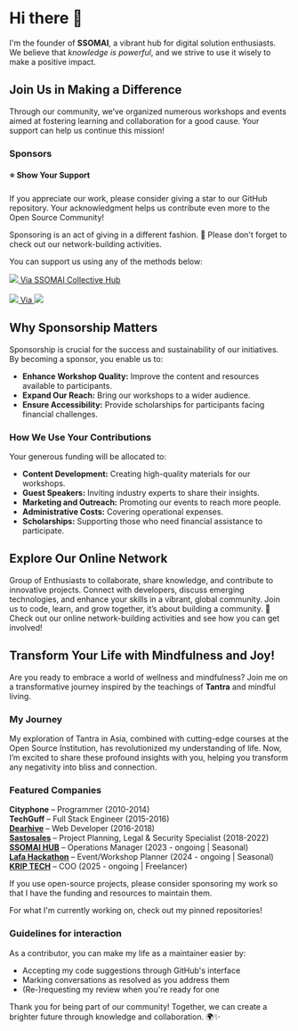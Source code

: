 # Hi there 👋  

I'm the founder of **SSOMAI**, a vibrant hub for digital solution enthusiasts. We believe that *knowledge is powerful*, and we strive to use it wisely to make a positive impact.  

## Join Us in Making a Difference  

Through our community, we’ve organized numerous workshops and events aimed at fostering learning and collaboration for a good cause. Your support can help us continue this mission!  

### Sponsors  

#### ⭐️ Show Your Support  
If you appreciate our work, please consider giving a star to our GitHub repository. Your acknowledgment helps us contribute even more to the Open Source Community!  

Sponsoring is an act of giving in a different fashion. 🌱 Please don't forget to check out our network-building activities.  

You can support us using any of the methods below:  

<a href="https://ssomai.com.np/support-us" target="_blank" rel="noopener"><img src="https://img.shields.io/badge/sponsor-30363D?style=for-the-badge&logo=GitHubSponsors&logoColor=#white"> Via SSOMAI Collective Hub</a>
<br><br>
<a href="https://paypal.me/surensomai" target="_blank" rel="noopener"><img src="https://img.shields.io/badge/sponsor-30363D?style=for-the-badge&logo=GitHub-Sponsors&logoColor=#white"> Via <img src="https://img.shields.io/badge/PayPal-00457C?style=for-the-badge&logo=paypal&logoColor=white"></a>

## Why Sponsorship Matters  
Sponsorship is crucial for the success and sustainability of our initiatives. By becoming a sponsor, you enable us to:  
- **Enhance Workshop Quality:** Improve the content and resources available to participants.  
- **Expand Our Reach:** Bring our workshops to a wider audience.  
- **Ensure Accessibility:** Provide scholarships for participants facing financial challenges.  

### How We Use Your Contributions  
Your generous funding will be allocated to:  
- **Content Development:** Creating high-quality materials for our workshops.  
- **Guest Speakers:** Inviting industry experts to share their insights.  
- **Marketing and Outreach:** Promoting our events to reach more people.  
- **Administrative Costs:** Covering operational expenses.  
- **Scholarships:** Supporting those who need financial assistance to participate.  

## Explore Our Online Network  
Group of Enthusiasts to collaborate, share knowledge, and contribute to innovative projects. Connect with developers, discuss emerging technologies, and enhance your skills in a vibrant, global community. Join us to code, learn, and grow together, it’s about building a community. 🌱 Check out our online network-building activities and see how you can get involved!  

## Transform Your Life with Mindfulness and Joy!  
Are you ready to embrace a world of wellness and mindfulness? Join me on a transformative journey inspired by the teachings of **Tantra** and mindful living.  

### My Journey  
My exploration of Tantra in Asia, combined with cutting-edge courses at the Open Source Institution, has revolutionized my understanding of life. Now, I’m excited to share these profound insights with you, helping you transform any negativity into bliss and connection.  

### Featured Companies

<strong>Cityphone</strong> – Programmer (2010-2014) <br>
<strong>TechGuff</strong> – Full Stack Engineer (2015-2016) <br> 
<a href="https://dearhive.com/" target="_blank" rel="noopener"><strong>Dearhive</strong></a> – Web Developer (2016-2018) <br>
<a href="https://sastosales.com.np/" target="_blank" rel="noopener"><strong>Sastosales</strong></a> – Project Planning, Legal &amp; Security Specialist (2018-2022) <br>
<a href="https://ssomai.com.np/" target="_blank" rel="noopener"><strong>SSOMAI HUB</strong></a> – Operations Manager (2023 - ongoing | Seasonal) <br>
<a href="https://github.com/lafa-Hackathon/0x9/" target="_blank" rel="noopener"><strong>Lafa Hackathon</strong></a> – Event/Workshop Planner (2024 - ongoing | Seasonal) <br>
<a href="#" target="_blank" rel="noopener"><strong>KRIP TECH</strong></a> – COO (2025 - ongoing | Freelancer) <br>




<!--
<p align="center" dir="auto">
<b>


<a href="https://linkedin.com/in/surendra-somai-813937101" target="_blank" rel="nofollow"><img src="https://camo.githubusercontent.com/e8dbf62a04af86d46001864cd22338d8a8474486a0e976ec695580027c373c79/68747470733a2f2f696d672e736869656c64732e696f2f62616467652f6c696e6b6564696e2d2532333030373742352e7376673f267374796c653d666f722d7468652d6261646765266c6f676f3d6c696e6b6564696e266c6f676f436f6c6f723d7768697465" alt="LinkedIn" data-canonical-src="https://img.shields.io/badge/linkedin-%230077B5.svg?&amp;style=for-the-badge&amp;logo=linkedin&amp;logoColor=white" style="max-width: 100%;"></a>&nbsp;
<a href="mailto:surendrakumarsomai@gmail.com" target="_blank"><img src="https://camo.githubusercontent.com/e0b4776967ebe33b13133f3c20167c4e73c24f06814ffa29f625889557dc9a86/68747470733a2f2f696d672e736869656c64732e696f2f62616467652f676d61696c2d2532334431343833362e7376673f267374796c653d666f722d7468652d6261646765266c6f676f3d676d61696c266c6f676f436f6c6f723d7768697465" alt="Gmail" data-canonical-src="https://img.shields.io/badge/gmail-%23D14836.svg?&amp;style=for-the-badge&amp;logo=gmail&amp;logoColor=white" style="max-width: 100%;"></a>&nbsp;

</p> -->

If you use open-source projects, please consider sponsoring my work so that I have the funding and resources to maintain them.

For what I'm currently working on, check out my pinned repositories!

### Guidelines for interaction

As a contributor, you can make my life as a maintainer easier by:
 - Accepting my code suggestions through GitHub's interface
 - Marking conversations as resolved as you address them
 - (Re-)requesting my review when you're ready for one

<p>Thank you for being part of our community! Together, we can create a brighter future through knowledge and collaboration. 🌍✨</p>  

